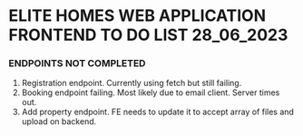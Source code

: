 # ELITE HOMES WEB APPLICATION FRONTEND TO DO LIST 28_06_2023

### ENDPOINTS NOT COMPLETED

1. Registration endpoint. Currently using fetch but still failing.
2. Booking endpoint failing. Most likely due to email client. Server times out.
3. Add property endpoint. FE needs to update it to accept array of files and upload on backend.
